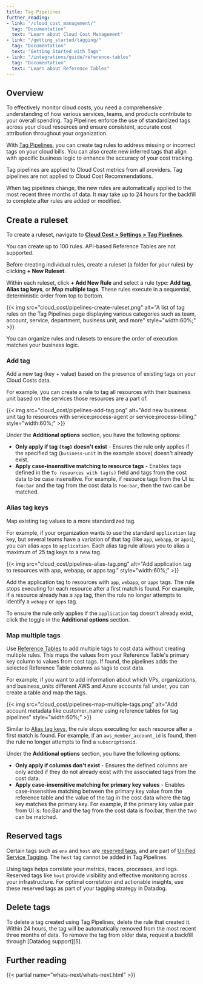 ```yaml
---
title: Tag Pipelines
further_reading:
- link: "/cloud_cost_management/"
  tag: "Documentation"
  text: "Learn about Cloud Cost Management"
- link: "/getting_started/tagging/"
  tag: "Documentation"
  text: "Getting Started with Tags"
- link: "/integrations/guide/reference-tables"
  tag: "Documentation"
  text: "Learn about Reference Tables"
---
```


## Overview

To effectively monitor cloud costs, you need a comprehensive understanding of how various services, teams, and products contribute to your overall spending. Tag Pipelines enforce the use of standardized tags across your cloud resources and ensure consistent, accurate cost attribution throughout your organization.

With [Tag Pipelines][1], you can create tag rules to address missing or incorrect tags on your cloud bills. You can also create new inferred tags that align with specific business logic to enhance the accuracy of your cost tracking.

Tag pipelines are applied to Cloud Cost metrics from all providers. Tag pipelines are not applied to Cloud Cost Recommendations.

When tag pipelines change, the new rules are automatically applied to the most recent three months of data. It may take up to 24 hours for the backfill to complete after rules are added or modified.

## Create a ruleset

To create a ruleset, navigate to [**Cloud Cost > Settings > Tag Pipelines**][1].

<div class="alert alert-danger"> You can create up to 100 rules. API-based Reference Tables are not supported. </div>

Before creating individual rules, create a ruleset (a folder for your rules) by clicking **+ New Ruleset**.

Within each ruleset, click **+ Add New Rule** and select a rule type: **Add tag**, **Alias tag keys**, or **Map multiple tags**. These rules execute in a sequential, deterministic order from top to bottom.

{{< img src="cloud_cost/pipelines-create-ruleset.png" alt="A list of tag rules on the Tag Pipelines page displaying various categories such as team, account, service, department, business unit, and more" style="width:60%;" >}}

You can organize rules and rulesets to ensure the order of execution matches your business logic.

### Add tag

Add a new tag (key + value) based on the presence of existing tags on your Cloud Costs data.

For example, you can create a rule to tag all resources with their business unit based on the services those resources are a part of.

{{< img src="cloud_cost/pipelines-add-tag.png" alt="Add new business unit tag to resources with service:process-agent or service:process-billing." style="width:60%;" >}}

Under the **Additional options** section, you have the following options:

- **Only apply if tag `{tag}` doesn't exist** - Ensures the rule only applies if the specified tag (`business-unit` in the example above) doesn't already exist.
- **Apply case-insensitive matching to resource tags** - Enables tags defined in the `To resources with tag(s)` field and tags from the cost data to be case insensitive. For example, if resource tags from the UI is: `foo:bar` and the tag from the cost data is `Foo:bar`, then the two can be matched.

### Alias tag keys

Map existing tag values to a more standardized tag.

For example, if your organization wants to use the standard `application` tag key, but several teams have a variation of that tag (like `app`, `webapp`, or `apps`), you can alias `apps` to `application`. Each alias tag rule allows you to alias a maximum of 25 tag keys to a new tag.

{{< img src="cloud_cost/pipelines-alias-tag.png" alt="Add application tag to resources with app, webapp, or apps tag." style="width:60%;" >}}

Add the application tag to resources with `app`, `webapp`, or `apps` tags. The rule stops executing for each resource after a first match is found. For example, if a resource already has a `app` tag, then the rule no longer attempts to identify a `webapp` or `apps` tag.

To ensure the rule only applies if the `application` tag doesn't already exist, click the toggle in the **Additional options** section.

### Map multiple tags

Use [Reference Tables][2] to add multiple tags to cost data without creating multiple rules. This maps the values from your Reference Table's primary key column to values from cost tags. If found, the pipelines adds the selected Reference Table columns as tags to cost data.

For example, if you want to add information about which VPs, organizations, and business_units different AWS and Azure accounts fall under, you can create a table and map the tags.

{{< img src="cloud_cost/pipelines-map-multiple-tags.png" alt="Add account metadata like customer_name using reference tables for tag pipelines" style="width:60%;" >}}

Similar to [Alias tag keys](#alias-tag-keys), the rule stops executing for each resource after a first match is found. For example, if an `aws_member_account_id` is found, then the rule no longer attempts to find a `subscriptionid`.

Under the **Additional options** section, you have the following options:

- **Only apply if columns don't exist** - Ensures the defined columns are only added if they do not already exist with the associated tags from the cost data.
- **Apply case-insensitive matching for primary key values** - Enables case-insensitive matching between the primary key value from the reference table and the value of the tag in the cost data where the tag key matches the primary key. For example, if the primary key value pair from UI is: foo:Bar and the tag from the cost data is foo:bar, then the two can be matched.

## Reserved tags

Certain tags such as `env` and `host` are [reserved tags][4], and are part of [Unified Service Tagging][3]. The `host` tag cannot be added in Tag Pipelines.

Using tags helps correlate your metrics, traces, processes, and logs. Reserved tags like `host` provide visibility and effective monitoring across your infrastructure. For optimal correlation and actionable insights, use these reserved tags as part of your tagging strategy in Datadog.

## Delete tags
To delete a tag created using Tag Pipelines, delete the rule that created it. Within 24 hours, the tag will be automatically removed from the most recent three months of data. To remove the tag from older data, request a backfill through [Datadog support][5].

## Further reading

{{< partial name="whats-next/whats-next.html" >}}

[1]: https://app.datadoghq.com/cost/tag-pipelines
[2]: /integrations/guide/reference-tables/?tab=manualupload
[3]: /getting_started/tagging/unified_service_tagging/
[4]: /getting_started/tagging/
